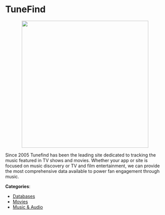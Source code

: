 # TuneFind
<p align="center">
    <img width="400" src="https://raw.githubusercontent.com/apis-list/apis-list/apis/tunefind/logo_256x256.png" />
</p>

Since 2005 Tunefind has been the leading site dedicated to tracking the music featured in TV shows and movies. Whether your app or site is focused on music discovery or TV and film entertainment, we can provide the most comprehensive data available to power fan engagement through music.



**Categories**:
- [Databases](https://github.com/apis-list/apis-list#databases)
- [Movies](https://github.com/apis-list/apis-list#movies)
- [Music & Audio](https://github.com/apis-list/apis-list#music-and-audio)






